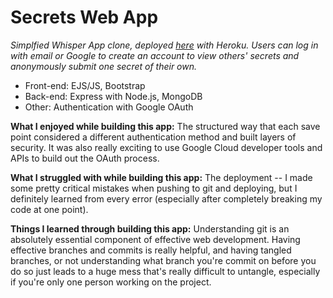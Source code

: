 # Secrets Web App
*Simplfied Whisper App clone, deployed [here](https://quiet-wave-88262.herokuapp.com/) with Heroku. Users can log in with email or Google to create an account to view others' secrets and anonymously submit one secret of their own.*
- Front-end: EJS/JS, Bootstrap
- Back-end: Express with Node.js, MongoDB
- Other: Authentication with Google OAuth

**What I enjoyed while building this app:** The structured way that each save point considered a different authentication method and built layers of security. It was also really exciting to use Google Cloud developer tools and APIs to build out the OAuth process.  

**What I struggled with while building this app:** The deployment -- I made some pretty critical mistakes when pushing to git and deploying, but I definitely learned from every error (especially after completely breaking my code at one point). 

**Things I learned through building this app:** Understanding git is an absolutely essential component of effective web development. Having effective branches and commits is really helpful, and having tangled branches, or not understanding what branch you're commit on before you do so just leads to a huge mess that's really difficult to untangle, especially if you're only one person working on the project.
